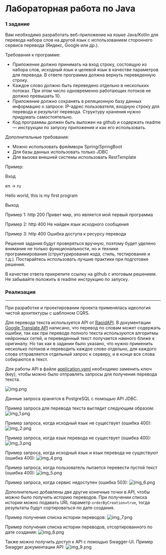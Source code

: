 # Лабораторная работа по Java

### 1 задание

Вам необходимо разработать веб-приложение на языке Java/Kotlin для перевода набора слов на другой язык с использованием стороннего сервиса перевода (Яндекс, Google или др.).

Требования к программе:

* Приложение должно принимать на вход строку, состоящую из набора слов, исходный язык и целевой язык в качестве параметров для перевода. В ответе программа должна вернуть переведенную строку.
* Каждое слово должно быть переведено отдельно в нескольких потоках. При этом число одновременно работающих потоков не должно превышать 10.
* Приложение должно сохранять в реляционную базу данных информацию о запросе: IP-адрес пользователя, входную строку для перевода и результат перевода. Структуру хранения нужно придумать самостоятельно.
* Код программы должен быть выложен на github и содержать readme — инструкции по запуску приложения и как его использовать.

Дополнительные требования:

* Можно использовать фреймворк Spring/SpringBoot
* Для базы данных использовать только JDBC
* Для вызова внешней системы использовать RestTemplate

Пример:

Вход

en → ru

Hello world, this is my first program

Выход

Пример 1: http 200 Привет мир, это является мой первый программа

Пример 2: http 400 Не найден язык исходного сообщения

Пример 3: http 400 Ошибка доступа к ресурсу перевода



Решения задания будут проверяться вручную, поэтому будет уделено внимание не только функциональности, но и технике программирования (структурирование кода, стиль, тестирование и т.д.). Постарайтесь использовать лучшие практики при подготовке решения.

В качестве ответа прикрепите ссылку на github с итоговым решением. Не забывайте положить в readme инструкцию по запуску.

### Реализация


---

При разработке и проектировании проекта применялась идеология чистой архитектуры с шаблоном CQRS.

Для перевода текста используется API от [RapidAPI](https://rapidapi.com/). В документации [Google Translate API](https://cloud.google.com/translate/docs/reference/rest) написано, что перевод по словам может содержать ошибки, так как при переводе полного текста используются алгоритмы нейронных сетей, и переведенный текст получается намного ближе к оригиналу. Но так как в задании было указано, что нужно применить несколько потоков и переводить каждое слово отдельно, для каждого слова отправляется отдельный запрос к серверу, и в конце все слова собираются в текст.

Для работы API в файле [application.yaml](https://github.com/ak-karimzai/TranslationService/src/main/resources) необходимо заменить ключ (key), чтобы можно было отправлять запросы для получения перевода текста.

![img.png](docs/img.png)

Данные запроса хранятся в PostgreSQL с помощью API JDBC.

Пример запроса для перевода текста выглядит следующим образом:
![img_1.png](docs/img_1.png)

Пример запроса, когда исходный язык не существует (ошибка 400):
![img_2.png](docs/img_2.png)

Пример запроса, когда язык перевода не существует (ошибка 400):
![img_3.png](docs/img_3.png)

Пример запроса, когда исходный язык и язык перевода не существуют (ошибка 400):
![img_4.png](docs/img_4.png)

Пример запроса, когда пользователь пытается перевести пустой текст (ошибка 400):
![img_5.png](docs/img_5.png)

Пример запроса, когда сервис недоступен (ошибка 503):
![img_6.png](docs/img_6.png)

Дополнительно добавлены две другие конечные точки в API, чтобы можно было получить историю переводов. При получении списка истории можно подавать URL параметр `orderByCreation=true`, тогда результаты будут сортироваться по дате создания.

Пример получения списка истории переводов:
![img_7.png](docs/img_7.png)

Пример получения списка истории переводов, отсортированного по дате создания:
![img_8.png](docs/img_8.png)

Также можно получить доступ к API с помощью Swagger-UI. Пример Swagger документации API:
![img_9.png](docs/img_9.png)